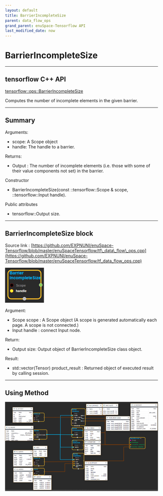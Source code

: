 ```yaml
--- 
layout: default 
title: BarrierIncompleteSize 
parent: data_flow_ops 
grand_parent: enuSpace-Tensorflow API 
last_modified_date: now 
--- 
```


# BarrierIncompleteSize

---

## tensorflow C++ API

[tensorflow::ops::BarrierIncompleteSize](https://www.tensorflow.org/api_docs/cc/class/tensorflow/ops/barrier-incomplete-size)

Computes the number of incomplete elements in the given barrier.

---

## Summary

Arguments:

* scope: A Scope object
* handle: The handle to a barrier.

Returns:

* Output : The number of incomplete elements \(i.e. those with some of their value components not set\) in the barrier.

Constructor

* BarrierIncompleteSize\(const ::tensorflow::Scope & scope, ::tensorflow::Input handle\).

Public attributes

* tensorflow::Output size.

---

## BarrierIncompleteSize block

Source link : [https://github.com/EXPNUNI/enuSpace-Tensorflow/blob/master/enuSpaceTensorflow/tf\_data\_flow\_ops.cpp](https://github.com/EXPNUNI/enuSpace-Tensorflow/blob/master/enuSpaceTensorflow/tf_data_flow_ops.cpp)

![](../assets/dataflow_BarrierIncompleteSize_Symbol.png)

Argument:

* Scope scope : A Scope object \(A scope is generated automatically each page. A scope is not connected.\)
* Input handle : connect Input node.

Return:

* Output  size: Output object of BarrierIncompleteSize class object.

Result:

* std::vector\(Tensor\) product\_result : Returned object of executed result by calling session.

---

## Using Method

![](../assets/dataflow_BarrierIncompleteSize_Method.png)

